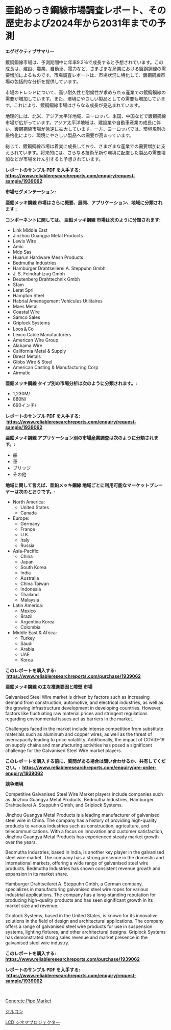<p><h1>亜鉛めっき鋼線市場調査レポート、その歴史および2024年から2031年までの予測</h1></p><p><strong>エグゼクティブサマリー</strong></p>
<p><p>鍍鋼鋼線市場は、予測期間中に年率9.2％で成長すると予想されています。この成長は、建設、農業、自動車、電力など、さまざまな産業における鍍鋼鋼線の需要増加によるものです。市場調査レポートは、市場状況に特化して、鍍鋼鋼線市場の包括的な分析を提供しています。</p><p>市場のトレンドについて、高い耐久性と耐候性が求められる産業での鍍鋼鋼線の需要が増加しています。また、環境にやさしい製品としての需要も増加しています。これにより、鍍鋼鋼線市場はさらなる成長が見込まれています。</p><p>地理的には、北米、アジア太平洋地域、ヨーロッパ、米国、中国などで鍍鋼鋼線市場が広がっています。アジア太平洋地域は、建設業や自動車産業の成長に伴い、鍍鋼鋼線市場が急速に拡大しています。一方、ヨーロッパでは、環境規制の厳格化により、環境にやさしい製品への需要が高まっています。</p><p>総じて、鍍鋼鋼線市場は着実に成長しており、さまざまな産業での需要増加に支えられています。将来的には、さらなる技術革新や環境に配慮した製品の需要増加などが市場をけん引すると予想されています。</p></p>
<p><strong>レポートのサンプル PDF を入手する: <a href="https://www.reliableresearchreports.com/enquiry/request-sample/1939062">https://www.reliableresearchreports.com/enquiry/request-sample/1939062</a></strong></p>
<p><strong>市場セグメンテーション:</strong></p>
<p><strong> 亜鉛メッキ鋼線 市場はさらに概要、展開、アプリケーション、地域に分類されます :</strong></p>
<p><strong>コンポーネントに関しては、 亜鉛メッキ鋼線 市場は次のように分類されます: &nbsp;</strong></p>
<p><ul><li>Link Middle East</li><li>Jinzhou Guangya Metal Products</li><li>Lewis Wire</li><li>Amic</li><li>Mdp Sas</li><li>Huarun Hardware Mesh Products</li><li>Bedmutha Industries</li><li>Hamburger Drahtseilerei A. Steppuhn Gmbh</li><li>J. S. Feindrahtzug Gmbh</li><li>Deutenberg Drahttechnik Gmbh</li><li>Sfam</li><li>Lerat Sprl</li><li>Hampton Steel</li><li>Habrial Amenagement Vehicules Utilitaires</li><li>Maes Metal</li><li>Coastal Wire</li><li>Samco Sales</li><li>Griplock Systems</li><li>Loos＆Co</li><li>Lexco Cable Manufacturers</li><li>American Wire Group</li><li>Alabama Wire</li><li>California Metal & Supply</li><li>Direct Metals</li><li>Gibbs Wire & Steel</li><li>American Casting & Manufacturing Corp</li><li>Airmatic</li></ul></p>
<p><strong> 亜鉛メッキ鋼線 タイプ別の市場分析は次のように分類されます。:</strong></p>
<p><ul><li>1,230M/</li><li>880N/</li><li>690インチ/</li></ul></p>
<p><strong>レポートのサンプル PDF を入手する: &nbsp;<a href="https://www.reliableresearchreports.com/enquiry/request-sample/1939062">https://www.reliableresearchreports.com/enquiry/request-sample/1939062</a></strong></p>
<p><strong> 亜鉛メッキ鋼線 アプリケーション別の市場産業調査は次のように分類されます。:</strong></p>
<p><ul><li>船</li><li>車</li><li>ブリッジ</li><li>その他</li></ul></p>
<p><strong>地域に関して言えば、亜鉛メッキ鋼線 地域ごとに利用可能なマーケットプレーヤーは次のとおりです。:</strong></p>
<p><ul>
    <li>
        North America:
        <ul>
            <li>United States</li>
            <li>Canada</li>
        </ul>
    </li>
    <li>
        Europe:
        <ul>
            <li>Germany</li>
            <li>France</li>
            <li>U.K.</li>
            <li>Italy</li>
            <li>Russia</li>
        </ul>
    </li>
    <li>
        Asia-Pacific:
        <ul>
            <li>China</li>
            <li>Japan</li>
            <li>South Korea</li>
            <li>India</li>
            <li>Australia</li>
            <li>China Taiwan</li>
            <li>Indonesia</li>
            <li>Thailand</li>
            <li>Malaysia</li>
        </ul>
    </li>
    <li>
        Latin America:
        <ul>
            <li>Mexico</li>
            <li>Brazil</li>
            <li>Argentina Korea</li>
            <li>Colombia</li>
        </ul>
    </li>
    <li>
        Middle East & Africa:
        <ul>
            <li>Turkey</li>
            <li>Saudi</li>
            <li>Arabia</li>
            <li>UAE</li>
            <li>Korea</li>
        </ul>
    </li>
    </ul></p>
<p><strong>このレポートを購入する: &nbsp;<a href="https://www.reliableresearchreports.com/purchase/1939062">https://www.reliableresearchreports.com/purchase/1939062</a></strong></p>
<p><strong>亜鉛メッキ鋼線 の主な推進要因と障壁 市場</strong></p>
<p><p>Galvanised Steel Wire market is driven by factors such as increasing demand from construction, automotive, and electrical industries, as well as the growing infrastructure development in developing countries. However, factors like fluctuating raw material prices and stringent regulations regarding environmental issues act as barriers in the market. </p><p>Challenges faced in the market include intense competition from substitute materials such as aluminum and copper wires, as well as the threat of overcapacity leading to price volatility. Additionally, the impact of COVID-19 on supply chains and manufacturing activities has posed a significant challenge for the Galvanised Steel Wire market players.</p></p>
<p><strong>このレポートを購入する前に、質問がある場合は問い合わせるか、共有してください。:&nbsp; <a href="https://www.reliableresearchreports.com/enquiry/pre-order-enquiry/1939062">https://www.reliableresearchreports.com/enquiry/pre-order-enquiry/1939062</a></strong></p>
<p><strong>競争環境</strong></p>
<p><p>Competitive Galvanised Steel Wire Market players include companies such as Jinzhou Guangya Metal Products, Bedmutha Industries, Hamburger Drahtseilerei A. Steppuhn Gmbh, and Griplock Systems. </p><p>Jinzhou Guangya Metal Products is a leading manufacturer of galvanised steel wire in China. The company has a history of providing high-quality products to various industries such as construction, agriculture, and telecommunications. With a focus on innovation and customer satisfaction, Jinzhou Guangya Metal Products has experienced steady market growth over the years.</p><p>Bedmutha Industries, based in India, is another key player in the galvanised steel wire market. The company has a strong presence in the domestic and international markets, offering a wide range of galvanised steel wire products. Bedmutha Industries has shown consistent revenue growth and expansion in its market share.</p><p>Hamburger Drahtseilerei A. Steppuhn Gmbh, a German company, specializes in manufacturing galvanised steel wire ropes for various industrial applications. The company has a long-standing reputation for producing high-quality products and has seen significant growth in its market size and revenue.</p><p>Griplock Systems, based in the United States, is known for its innovative solutions in the field of design and architectural applications. The company offers a range of galvanised steel wire products for use in suspension systems, lighting fixtures, and other architectural designs. Griplock Systems has demonstrated strong sales revenue and market presence in the galvanised steel wire industry.</p></p>
<p><strong>このレポートを購入する: &nbsp; <a href="https://www.reliableresearchreports.com/purchase/1939062">https://www.reliableresearchreports.com/purchase/1939062</a></strong></p>
<p><strong>レポートのサンプル PDF を入手する: &nbsp;<a href="https://www.reliableresearchreports.com/enquiry/request-sample/1939062">https://www.reliableresearchreports.com/enquiry/request-sample/1939062</a></strong><strong></strong></p>
<p>&nbsp;</p>
<p><p><a href="https://forested-sushi-9b0.notion.site/Concrete-Pipe-Market-Offer-Valuable-Insights-into-Market-Size-Market-Share-Market-Trends-and-Proj-ef39be4892374894bd78314e4d8d286f">Concrete Pipe Market</a></p><p><a href="https://github.com/JacksonWiza1924/Market-Research-Report-List-1/blob/main/15922637909.md">ジルコン</a></p><p><a href="https://github.com/Calvi3ynJerde867/Market-Research-Report-List-1/blob/main/78355597908.md">LCD シネマプロジェクター</a></p></p>